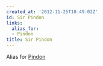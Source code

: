 ```yaml
---
created_at: '2012-11-25T18:49:02Z'
id: Sir Pindon
links:
  alias_for:
  - Pindon
title: Sir Pindon
---
```


Alias for [Pindon]

  [Pindon]: Pindon